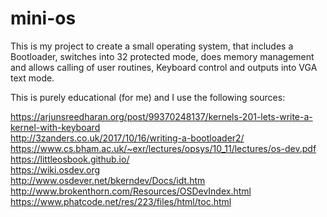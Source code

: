 # mini-os
This is my project to create a small operating system, that includes a Bootloader, switches into 32 protected mode, 
does memory management and allows calling of user routines, Keyboard control and outputs into VGA text mode.

This is purely educational (for me) and I use the following sources:

https://arjunsreedharan.org/post/99370248137/kernels-201-lets-write-a-kernel-with-keyboard <br>
http://3zanders.co.uk/2017/10/16/writing-a-bootloader2/ <br>
https://www.cs.bham.ac.uk/~exr/lectures/opsys/10_11/lectures/os-dev.pdf <br>
https://littleosbook.github.io/ <br>
https://wiki.osdev.org <br>
http://www.osdever.net/bkerndev/Docs/idt.htm <br>
http://www.brokenthorn.com/Resources/OSDevIndex.html <br>
https://www.phatcode.net/res/223/files/html/toc.html <br>

